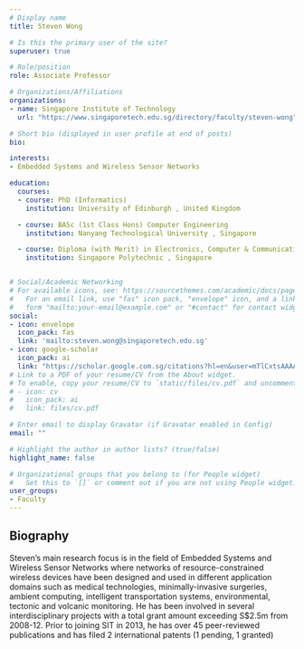 ```yaml
---
# Display name
title: Steven Wong

# Is this the primary user of the site?
superuser: true

# Role/position
role: Associate Professor

# Organizations/Affiliations
organizations:
- name: Singapore Institute of Technology
  url: "https://www.singaporetech.edu.sg/directory/faculty/steven-wong"

# Short bio (displayed in user profile at end of posts)
bio:

interests:
- Embedded Systems and Wireless Sensor Networks

education:
  courses:
  - course: PhD (Informatics)
    institution: University of Edinburgh , United Kingdom

  - course: BASc (1st Class Hons) Computer Engineering
    institution: Nanyang Technological University , Singapore

  - course: Diploma (with Merit) in Electronics, Computer & Communication Engineering
    institution: Singapore Polytechnic , Singapore


# Social/Academic Networking
# For available icons, see: https://sourcethemes.com/academic/docs/page-builder/#icons
#   For an email link, use "fas" icon pack, "envelope" icon, and a link in the
#   form "mailto:your-email@example.com" or "#contact" for contact widget.
social:
- icon: envelope
  icon_pack: fas
  link: 'mailto:steven.wong@singaporetech.edu.sg'
- icon: google-scholar
  icon_pack: ai
  link: "https://scholar.google.com.sg/citations?hl=en&user=mTlCxtsAAAAJ"
# Link to a PDF of your resume/CV from the About widget.
# To enable, copy your resume/CV to `static/files/cv.pdf` and uncomment the lines below.
# - icon: cv
#   icon_pack: ai
#   link: files/cv.pdf

# Enter email to display Gravatar (if Gravatar enabled in Config)
email: ""

# Highlight the author in author lists? (true/false)
highlight_name: false

# Organizational groups that you belong to (for People widget)
#   Set this to `[]` or comment out if you are not using People widget.
user_groups:
- Faculty
---
```


## <span style="font-size: 1.25rem  ;">**Biography**</span>

<span style="font-size: 0.9rem  ;">Steven’s main research focus is in the field of Embedded Systems and Wireless Sensor Networks where networks of resource-constrained wireless devices have been designed and used in different application domains such as medical technologies, minimally-invasive surgeries, ambient computing, intelligent transportation systems, environmental, tectonic and volcanic monitoring. He has been involved in several interdisciplinary projects with a total grant amount exceeding S$2.5m from 2008-12. Prior to joining SIT in 2013, he has over 45 peer-reviewed publications and has filed 2 international patents (1 pending, 1 granted)</span>

